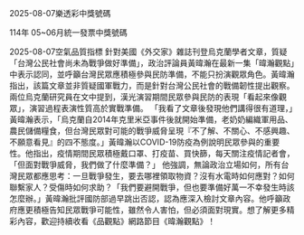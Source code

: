 
2025-08-07樂透彩中獎號碼

                                
114年 05~06月統一發票中獎號碼
                             
2025-08-07空氣品質指標
                              針對美國《外交家》雜誌刊登烏克蘭學者文章，質疑「台灣公民社會尚未為戰爭做好準備」，政治評論員黃暐瀚在最新一集「暐瀚觀點」中表示認同，並呼籲台灣民眾應積極參與民防準備，不能只扮演觀眾角色。黃暐瀚指出，該篇文章並非質疑國軍戰力，而是針對台灣公民社會的戰備韌性提出觀察。兩位烏克蘭研究員在文中提到，漢光演習期間民眾參與民防的表現「看起來像觀眾」，演習過程表演性質高於實戰準備。 「我看了文章後發現他們講得很有道理，」黃暐瀚表示，「烏克蘭自2014年克里米亞事件後就開始準備，老奶奶編織軍用品、農民儲備糧食，但台灣民眾對可能的戰爭威脅呈現『不了解、不關心、不感興趣、不願意看見』的四不態度。」黃暐瀚以COVID-19防疫為例說明民眾參與的重要性。他指出，疫情期間民眾積極戴口罩、打疫苗、買快篩，每天關注疫情記者會，「但面對戰爭威脅，我們做了什麼準備？」 他強調，無論政治立場如何，所有台灣民眾都應思考：一旦戰爭發生，要去哪裡領取物資？沒有水電時如何應對？如何聯繫家人？受傷時如何求助？「我們要避開戰爭，但也要準備好萬一不幸發生時該怎麼辦。」黃暐瀚批評國防部過早跳出否認，認為應深入檢討文章內容。他呼籲政府應更積極告知民眾戰爭可能性，雖然令人害怕，但必須面對現實。想了解更多精彩內容，歡迎持續收看《品觀點》網路節目《暐瀚觀點》！ 